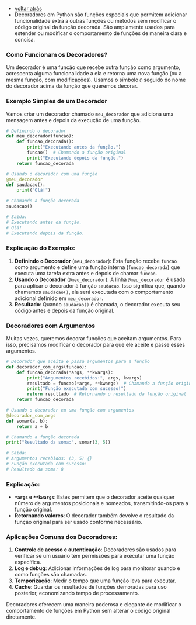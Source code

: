 - [voltar atrás](https://github.com/0joseDark/my-python-book/blob/main/index.md)
- Decoradores em Python são funções especiais que permitem adicionar funcionalidade extra a outras funções ou métodos sem modificar o código original da função decorada. São amplamente usados para estender ou modificar o comportamento de funções de maneira clara e concisa.

### Como Funcionam os Decoradores?
Um decorador é uma função que recebe outra função como argumento, acrescenta alguma funcionalidade a ela e retorna uma nova função (ou a mesma função, com modificações). Usamos o símbolo `@` seguido do nome do decorador acima da função que queremos decorar.

### Exemplo Simples de um Decorador
Vamos criar um decorador chamado `meu_decorador` que adiciona uma mensagem antes e depois da execução de uma função.

```python
# Definindo o decorador
def meu_decorador(funcao):
    def funcao_decorada():
        print("Executando antes da função.")
        funcao()  # Chamando a função original
        print("Executando depois da função.")
    return funcao_decorada

# Usando o decorador com uma função
@meu_decorador
def saudacao():
    print("Olá!")

# Chamando a função decorada
saudacao()

# Saída:
# Executando antes da função.
# Olá!
# Executando depois da função.
```

### Explicação do Exemplo:
1. **Definindo o Decorador** (`meu_decorador`): Esta função recebe `funcao` como argumento e define uma função interna (`funcao_decorada`) que executa uma tarefa extra antes e depois de chamar `funcao`.
2. **Usando o Decorador** (`@meu_decorador`): A linha `@meu_decorador` é usada para aplicar o decorador à função `saudacao`. Isso significa que, quando chamamos `saudacao()`, ela será executada com o comportamento adicional definido em `meu_decorador`.
3. **Resultado**: Quando `saudacao()` é chamada, o decorador executa seu código antes e depois da função original.

### Decoradores com Argumentos
Muitas vezes, queremos decorar funções que aceitam argumentos. Para isso, precisamos modificar o decorador para que ele aceite e passe esses argumentos.

```python
# Decorador que aceita e passa argumentos para a função
def decorador_com_args(funcao):
    def funcao_decorada(*args, **kwargs):
        print("Argumentos recebidos:", args, kwargs)
        resultado = funcao(*args, **kwargs)  # Chamando a função original com seus argumentos
        print("Função executada com sucesso!")
        return resultado  # Retornando o resultado da função original
    return funcao_decorada

# Usando o decorador em uma função com argumentos
@decorador_com_args
def somar(a, b):
    return a + b

# Chamando a função decorada
print("Resultado da soma:", somar(3, 5))

# Saída:
# Argumentos recebidos: (3, 5) {}
# Função executada com sucesso!
# Resultado da soma: 8
```

### Explicação:
- **`*args` e `**kwargs`**: Estes permitem que o decorador aceite qualquer número de argumentos posicionais e nomeados, transmitindo-os para a função original.
- **Retornando valores**: O decorador também devolve o resultado da função original para ser usado conforme necessário.

### Aplicações Comuns dos Decoradores:
1. **Controle de acesso e autenticação**: Decoradores são usados para verificar se um usuário tem permissões para executar uma função específica.
2. **Log e debug**: Adicionar informações de log para monitorar quando e como funções são chamadas.
3. **Temporização**: Medir o tempo que uma função leva para executar.
4. **Cache**: Guardar os resultados de funções demoradas para uso posterior, economizando tempo de processamento.

Decoradores oferecem uma maneira poderosa e elegante de modificar o comportamento de funções em Python sem alterar o código original diretamente.
